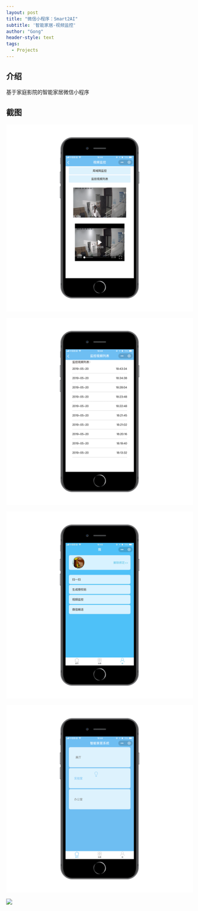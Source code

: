 ```yaml
---
layout: post
title: "微信小程序：Smart2AI"
subtitle: '智能家居-视频监控'
author: "Gong"
header-style: text
tags:
  - Projects
---
```


## 介绍
基于家庭影院的智能家居微信小程序

## 截图
![](/img/post/miniapp_1.jpg)

![](/img/post/miniapp_2.jpg)

![](/img/post/miniapp_3.jpg)

![](/img/post/miniapp_4.jpg)

![](/img/postminiapp_5.jpg)

